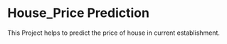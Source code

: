 # House_Price Prediction 
 This Project helps to predict the  price of house in current establishment.
